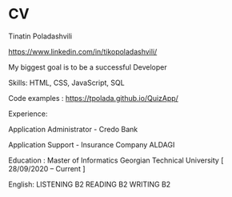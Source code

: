 # CV

Tinatin Poladashvili

https://www.linkedin.com/in/tikopoladashvili/

My biggest goal is to be a successful Developer

Skills: HTML, CSS, JavaScript, SQL

Code examples : https://tpolada.github.io/QuizApp/

Experience:

Application Administrator - Credo Bank

Application Support - Insurance Company ALDAGI

Education : Master of Informatics Georgian Technical University [ 28/09/2020 – Current ]

English: LISTENING B2 READING B2 WRITING B2
